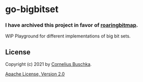 # go-bigbitset

### I have archived this project in favor of [roaringbitmap](https://roaringbitmap.org/about/).

WIP Playground for different implementations of big bit sets.

## License
Copyright (c) 2021 by [Cornelius Buschka](https://github.com/cbuschka).

[Apache License, Version 2.0](./license.txt)
